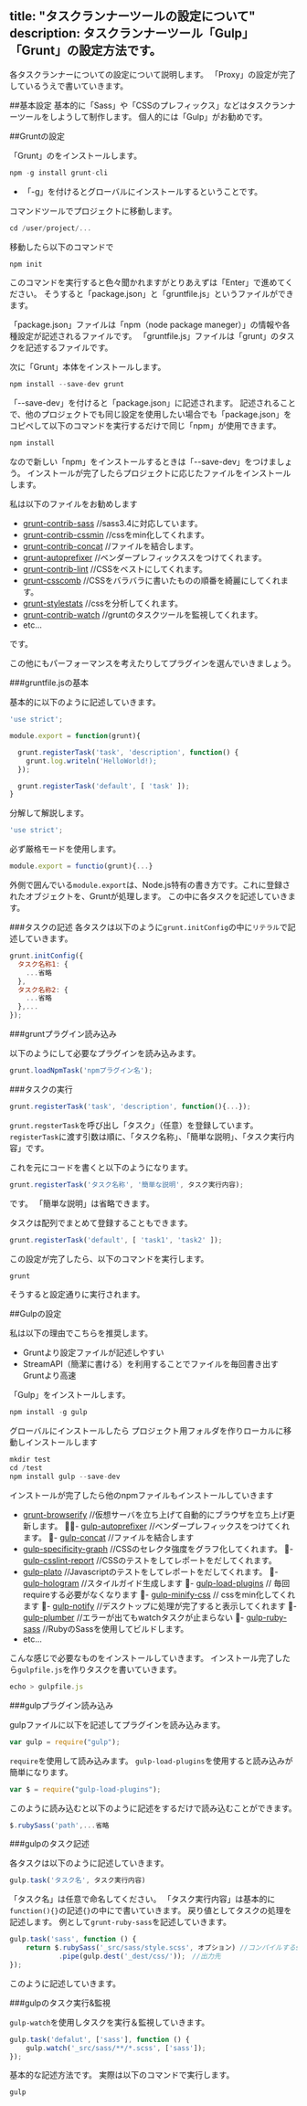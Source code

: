 title: "タスクランナーツールの設定について"
description: タスクランナーツール「Gulp」「Grunt」の設定方法です。
---
各タスクランナーについての設定について説明します。
「Proxy」の設定が完了しているうえで書いていきます。

##基本設定
基本的に「Sass」や「CSSのプレフィックス」などはタスクランナーツールをしようして制作します。
個人的には「Gulp」がお勧めです。

##Gruntの設定

「Grunt」のをインストールします。

```Javascript
npm -g install grunt-cli
```
- 「-g」を付けるとグローバルにインストールするということです。

コマンドツールでプロジェクトに移動します。

```Javascript
cd /user/project/...
```

移動したら以下のコマンドで

```Javascript
npm init
```

このコマンドを実行すると色々聞かれますがとりあえずは「Enter」で進めてください。
そうすると「package.json」と「gruntfile.js」というファイルができます。

「package.json」ファイルは「npm（node package maneger）」の情報や各種設定が記述されるファイルです。
「gruntfile.js」ファイルは「grunt」のタスクを記述するファイルです。

次に「Grunt」本体をインストールします。

```Javascript
npm install --save-dev grunt
```

「--save-dev」を付けると「package.json」に記述されます。
記述されることで、他のプロジェクトでも同じ設定を使用したい場合でも「package.json」をコピペして以下のコマンドを実行するだけで同じ「npm」が使用できます。

```Javascript
npm install
```

なので新しい「npm」をインストールするときは「--save-dev」をつけましょう。
インストールが完了したらプロジェクトに応じたファイルをインストールします。

私は以下のファイルをお勧めします

- [grunt-contrib-sass](https://github.com/gruntjs/grunt-contrib-sass) //sass3.4に対応しています。
- [grunt-contrib-cssmin](https://github.com/gruntjs/grunt-contrib-cssmin) //cssをmin化してくれます。
- [grunt-contrib-concat](https://github.com/gruntjs/grunt-contrib-concat) //ファイルを結合します。
- [grunt-autoprefixer](https://github.com/nDmitry/grunt-autoprefixer) //ベンダープレフィックススをつけてくれます。
- [grunt-contrib-lint](https://github.com/gruntjs/grunt-contrib-csslint) //CSSをベストにしてくれます。
- [grunt-csscomb](https://github.com/csscomb/grunt-csscomb) //CSSをバラバラに書いたものの順番を綺麗にしてくれます。
- [grunt-stylestats](https://github.com/tvooo/grunt-stylestats) //cssを分析してくれます。
- [grunt-contrib-watch](https://github.com/gruntjs/grunt-contrib-watch) //gruntのタスクツールを監視してくれます。
- etc...

です。

この他にもパーフォーマンスを考えたりしてプラグインを選んでいきましょう。

###gruntfile.jsの基本

基本的に以下のように記述していきます。

```Javascript
'use strict';

module.export = function(grunt){

  grunt.registerTask('task', 'description', function() {
    grunt.log.writeln('HelloWorld!);
  });

  grunt.registerTask('default', [ 'task' ]);
}

```

分解して解説します。

```Javascript
'use strict';
```
必ず厳格モードを使用します。

```Javascript
module.export = functio(grunt){...}
```
外側で囲んでいる`module.export`は、Node.js特有の書き方です。これに登録されたオブジェクトを、Gruntが処理します。
この中に各タスクを記述していきます。

###タスクの記述
各タスクは以下のように`grunt.initConfig`の中に`リテラル`で記述していきます。

```Javascript
grunt.initConfig({
  タスク名称1: {
    ...省略
  },
  タスク名称2: {
    ...省略
  },...
});
```
###gruntプラグイン読み込み

以下のようにして必要なプラグインを読み込みます。

```Javascript
grunt.loadNpmTask('npmプラグイン名');
```

###タスクの実行

```Javascript
grunt.registerTask('task', 'description', function(){...});
```

`grunt.regsterTask`を呼び出し「タスク」（任意）を登録しています。
`registerTask`に渡す引数は順に、「タスク名称」、「簡単な説明」、「タスク実行内容」です。

これを元にコードを書くと以下のようになります。

```Javascript
grunt.registerTask('タスク名称', '簡単な説明', タスク実行内容);
```

です。
「簡単な説明」は省略できます。

タスクは配列でまとめて登録することもできます。

```Javascript
grunt.registerTask('default', [ 'task1', 'task2' ]);
```

この設定が完了したら、以下のコマンドを実行します。
```Javascript
grunt
```

そうすると設定通りに実行されます。

##Gulpの設定

私は以下の理由でこちらを推奨します。

- Gruntより設定ファイルが記述しやすい
- StreamAPI（簡潔に書ける）を利用することでファイルを毎回書き出すGruntより高速

「Gulp」をインストールします。

```Javascript
npm install -g gulp
```

グローバルにインストールしたら
プロジェクト用フォルダを作りローカルに移動しインストールします

```Javascript
mkdir test
cd /test
npm install gulp --save-dev
```
インストールが完了したら他のnpmファイルもインストールしていきます

- [grunt-browserify](https://github.com/jmreidy/grunt-browserify) //仮想サーバを立ち上げて自動的にブラウザを立ち上げ更新します。
- [gulp-autoprefixer](https://github.com/sindresorhus/gulp-autoprefixer) //ベンダープレフィックスをつけてくれます。
- [gulp-concat](https://github.com/wearefractal/gulp-concat) //ファイルを結合します
- [gulp-specificity-graph](https://github.com/ishotfirst/gulp-specificity-graph) //CSSのセレクタ強度をグラフ化してくれます。
- [gulp-csslint-report](https://github.com/thirus/gulp-csslint-report) //CSSのテストをしてレポートをだしてくれます。
- [gulp-plato](https://github.com/sindresorhus/gulp-plato) //Javascriptのテストをしてレポートをだしてくれます。
- [gulp-hologram](https://github.com/rejahrehim/gulp-hologram) //スタイルガイド生成します
- [gulp-load-plugins](https://github.com/jackfranklin/gulp-load-plugins) // 毎回requireする必要がなくなります
- [gulp-minify-css](https://github.com/murphydanger/gulp-minify-css) // cssをmin化してくれます
- [gulp-notify](https://github.com/mikaelbr/gulp-notify) //デスクトップに処理が完了すると表示してくれます
- [gulp-plumber](https://github.com/floatdrop/gulp-plumber) //エラーが出てもwatchタスクが止まらない
- [gulp-ruby-sass](https://github.com/sindresorhus/gulp-ruby-sass) //RubyのSassを使用してビルドします。
- etc...

こんな感じで必要なものをインストールしていきます。
インストール完了したら`gulpfile.js`を作りタスクを書いていきます。

```Javascript
echo > gulpfile.js
```

###gulpプラグイン読み込み

gulpファイルに以下を記述してプラグインを読み込みます。

```Javascript
var gulp = require("gulp");
```
`require`を使用して読み込みます。
`gulp-load-plugins`を使用すると読み込みが簡単になります。

```Javascript
var $ = require("gulp-load-plugins");
```

このように読み込むと以下のように記述をするだけで読み込むことができます。

```Javascript
$.rubySass('path',...省略
```

###gulpのタスク記述

各タスクは以下のように記述していきます。

```Javascript
gulp.task('タスク名', タスク実行内容)
```

「タスク名」は任意で命名してください。
「タスク実行内容」は基本的に`function(){}`の記述`{}`の中にで書いていきます。
戻り値としてタスクの処理を記述します。
例として`grunt-ruby-sass`を記述していきます。

```Javascript
gulp.task('sass', function () {
    return $.rubySass('_src/sass/style.scss', オプション) //コンパイルするscssファイル「*」で指定するとエラー
            .pipe(gulp.dest('_dest/css/'));　//出力先
});
```

このように記述していきます。

###gulpのタスク実行&監視

`gulp-watch`を使用しタスクを実行＆監視していきます。

```Javascript
gulp.task('defalut', ['sass'], function () {
    gulp.watch('_src/sass/**/*.scss', ['sass']);
});
```

基本的な記述方法です。
実際は以下のコマンドで実行します。

```Javascript
gulp
```
